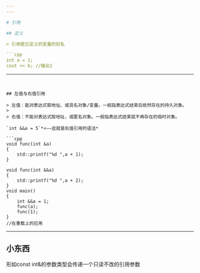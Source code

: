 ```yaml
---
---

# 引用

## 定义

> 引用是已定义的变量的别名

```cpp
int a = 1;
cout << b; //输出1
```

---
```


## 左值与右值引用

> 左值：能对表达式取地址、或具名对象/变量。一般指表达式结束后依然存在的持久对象。
>
> 右值：不能对表达式取地址，或匿名对象。一般指表达式结束就不再存在的临时对象。

`int &&a = 5`*<——这就是右值引用的语法*

```cpp
void func(int &a)
{
    std::printf("%d ",a + 1);
}

void func(int &&a)
{
    std::printf("%d ",a + 2);
}
void main()
{
    int &&a = 1;
    func(a);
    func(1);
}
//在重载上的应用
```

---

## 小东西

形如const int&的参数类型会传递一个只读不改的引用参数
